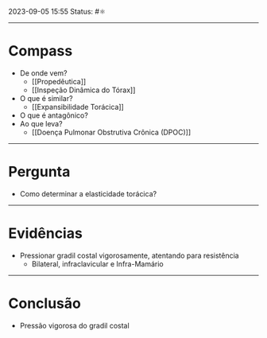 2023-09-05 15:55
Status: #⚛ 

---
# Compass
- De onde vem?
	- [[Propedêutica]]
	- [[Inspeção Dinâmica do Tórax]]
- O que é similar?
	- [[Expansibilidade Torácica]]
- O que é antagônico?
- Ao que leva?
	- [[Doença Pulmonar Obstrutiva Crônica (DPOC)]]

----
# Pergunta
- Como determinar a elasticidade torácica?

---- 
# Evidências
- Pressionar gradil costal vigorosamente, atentando para resistência
	- Bilateral, infraclavicular e Infra-Mamário
----  
# Conclusão
- Pressão vigorosa do gradil costal
